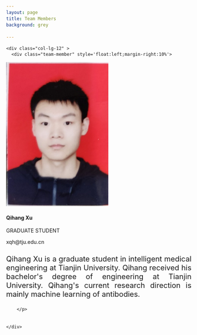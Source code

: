 ```yaml
---
layout: page
title: Team Members
background: grey

---
```

<div class="container">

  <div class="row" >

  	<div class="col-lg-12" >
  	  <div class="team-member" style='float:left;margin-right:10%'>
<img class="mx-auto rounded-circle" src="assets/img/team/5.jpg" alt="" >
        <h4>Qihang Xu</h4>
        <p class="text-muted">GRADUATE STUDENT</p>
         <p align='left'><i class='fa fa-envelope' ></i>  xqh@tju.edu.cn</p>
      </div>
        <p style='margin-top:5%;font-size:20px;text-align:justify' >
        Qihang Xu  is a graduate student in intelligent medical engineering at Tianjin University. Qihang received his bachelor's degree of engineering at Tianjin University. Qihang's current research direction is mainly machine learning of antibodies.


        </p>


  	</div>

  </div>

</div>
